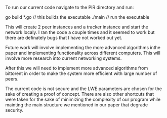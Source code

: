 To run our current code navigate to the PIR directory and run:

go build *.go   // this builds the executable
./main          // run the executable

This will create 2 peer instances and a tracker instance and start the network localy. I ran the code a couple times and it seemed to work but there are definately bugs that I have not worked out yet.

Future work will involve implementing the more advanced algorithms inthe paper and implementing functionality across different computers. This will involve more research into current networking systems.

After this we will need to implement more advanced algorithms from bittorent in order to make the system more efficient with large number of peers.

The current code is not secure and the LWE parameters are chosen for the sake of creating a proof of concept. There are also other shortcuts that were taken for the sake of minimizing the complexity of our program while mainting the main structure we mentioned in our paper that degrade security.


